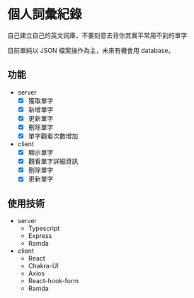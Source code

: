 # 個人詞彙紀錄

自己建立自己的英文詞庫，不要刻意去背你其實平常用不到的單字

目前單純以 JSON 檔案操作為主，未來有機會用 database。

## 功能
- server
  - [X] 獲取單字
  - [X] 新增單字
  - [X] 更新單字
  - [X] 刪除單字
  - [X] 單字觀看次數增加
- client
  - [X] 顯示單字
  - [X] 觀看單字詳細資訊
  - [X] 刪除單字
  - [X] 更新單字

## 使用技術
- server
  - Typescript
  - Express
  - Ramda
- client
  - React
  - Chakra-UI
  - Axios
  - React-hook-form
  - Ramda